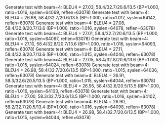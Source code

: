 Generate test with beam=4: BLEU4 = 27.03, 58.4/32.7/20.6/13.5 (BP=1.000, ratio=1.016, syslen=64069, reflen=63078)
Generate test with beam=4: BLEU4 = 26.98, 58.4/32.7/20.6/13.5 (BP=1.000, ratio=1.017, syslen=64142, reflen=63078)
Generate test with beam=4: BLEU4 = 27.08, 58.4/32.8/20.7/13.6 (BP=1.000, ratio=1.016, syslen=64078, reflen=63078)
Generate test with beam=4: BLEU4 = 27.01, 58.4/32.7/20.6/13.5 (BP=1.000, ratio=1.016, syslen=64067, reflen=63078)
Generate test with beam=4: BLEU4 = 27.10, 58.4/32.8/20.7/13.6 (BP=1.000, ratio=1.016, syslen=64093, reflen=63078)
Generate test with beam=4: BLEU4 = 27.11, 58.4/32.8/20.7/13.6 (BP=1.000, ratio=1.015, syslen=64046, reflen=63078)
Generate test with beam=4: BLEU4 = 27.05, 58.4/32.8/20.6/13.6 (BP=1.000, ratio=1.015, syslen=64024, reflen=63078)
Generate test with beam=4: BLEU4 = 26.98, 58.4/32.7/20.6/13.5 (BP=1.000, ratio=1.015, syslen=64036, reflen=63078)
Generate test with beam=4: BLEU4 = 26.91, 58.3/32.6/20.5/13.5 (BP=1.000, ratio=1.015, syslen=64044, reflen=63078)
Generate test with beam=4: BLEU4 = 26.95, 58.4/32.6/20.5/13.5 (BP=1.000, ratio=1.016, syslen=64103, reflen=63078)
Generate test with beam=4: BLEU4 = 27.00, 58.3/32.7/20.6/13.5 (BP=1.000, ratio=1.016, syslen=64102, reflen=63078)
Generate test with beam=4: BLEU4 = 26.90, 58.2/32.7/20.5/13.4 (BP=1.000, ratio=1.016, syslen=64098, reflen=63078)
Generate test with beam=4: BLEU4 = 26.98, 58.4/32.7/20.6/13.5 (BP=1.000, ratio=1.015, syslen=64044, reflen=63078)